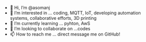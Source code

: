 - 👋 Hi, I’m @asomanj
- 👀 I’m interested in ... coding, MQTT, IoT, developing automation systems, collaborative efforts, 3D printing
- 🌱 I’m currently learning ... pyhton, AwS
- 💞️ I’m looking to collaborate on ...codes
- 📫 How to reach me ... direct message me on GitHub!  

<!---
asomanj/asomanj is a ✨ special ✨ repository because its `README.md` (this file) appears on your GitHub profile.
You can click the Preview link to take a look at your changes.
--->
